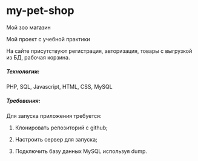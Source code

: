 # my-pet-shop
Мой зоо магазин

Мой проект с учебной практики

На сайте присутствуют регистрация, авторизация, товары с выгрузкой из БД, рабочая корзина.

##### Технологии:
PHP, SQL, Javascript, HTML, CSS, MySQL

##### Требования:
Для запуска приложения требуется:

1. Клонировать репозиторий с github;

2. Настроить сервер для запуска;

3. Подключить базу данных MySQL используя dump.

